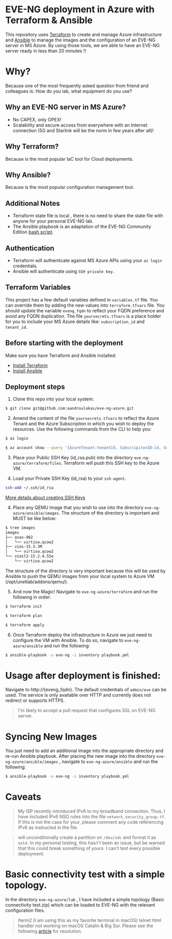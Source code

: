 # EVE-NG deployment in Azure with Terraform & Ansible

This repository uses [Terraform](https://terraform.io) to create and manage Azure
infrastructure and [Ansible](https://ansible.com) to manage the images and the
configuration of an EVE-NG server in MS Azure.
By using those tools, we are able to have an EVE-NG server ready in less than 20 minutes !!


# Why?

Because one of the most frequently asked question from friend and colleagues is: How do you lab, what equipment do you use?


## Why an EVE-NG server in MS Azure?

 - No CAPEX, only OPEX!
 - Scalability and secure access from everywhere with an Internet connection (5G and Starlink will be the norm in few years after all)!

## Why Terraform?

Because is the most popular IaC tool for Cloud deployments.

## Why Ansible?

Because is the most popular configuration management tool.

## Additional Notes

 - Terraform state file is local , there is no need to share the state file with anyone for your personal EVE-NG lab.
 - The Ansible playbook is an adaptation of the EVE-NG Community Edition [bash
script](https://www.eve-ng.net/repo/install-eve.sh).


## Authentication
- Terraform will authenitcate against MS Azure APIs using your `az login` credentials.
- Ansible will authenticate using `SSH private key`.


## Terraform Variables

This project has a few default variables defined in `variables.tf` file.
You can override them by adding the new values into `terraform.tfvars` file.
You should update the variable `eveng_fqdn` to reflect your FQDN preference and
avoid any FQDN duplication. The file `yoursecrets.tfvars` is a place holder for you to include your MS Azure details like:
`subscription_id` and `tenant_id`.

## Before starting with the deployment

Make sure you have Terraform and Ansible installed:

- [Install Terraform](https://learn.hashicorp.com/terraform/getting-started/install)
- [Install Ansible](https://docs.ansible.com/ansible/latest/installation_guide/intro_installation.html)


## Deployment steps

1. Clone this repo into your local system:
```bash
$ git clone git@github.com:aandroulakas/eve-ng-azure.git
```

2. Amend the content of the file `yoursecrets.tfvars` to reflect the Azure Tenant and the Azure Subscripiton in which
   you wish to deploy the resources. Use the following commands from the CLI to help you:
```bash
$ az login

$ az account show --query '{AzureTenant:tenantId, SubscripitonID:id, SubscripitonName:name}'
```

3. Place your Public SSH Key (id_rsa.pub) into the directory `eve-ng-azure/terraform/files`. Terraform will push this SSH key to the Azure VM.

4. Load your Private SSH Key (id_rsa) to your `ssh-agent`.
```bash
ssh-add ~/.ssh/id_rsa
```
[More details about creating SSH Keys](https://docs.microsoft.com/en-us/azure/virtual-machines/linux/mac-create-ssh-keys)

4. Place any QEMU image that you wish to use into the directory `eve-ng-azure/ansible/images`. The structure of the directory is important and MUST be like below:
```bash
$ tree images
images
├── asav-982
│   └── virtioa.qcow2
├── vios-15.5.3M
│   └── virtioa.qcow2
└── viosl2-15.2.4.55e
    └── virtioa.qcow2
```
The structure of the directory is very important because this will be used by Ansible to push the QEMU images from your local system to Azure VM (/opt/unetlab/addons/qemu/).

5. And now the Magic! Navigate to `eve-ng-azure/terraform` and run the following in order:
```bash
$ terraform init

$ terraform plan

$ terraform apply
```
6. Once Terraform deploy the infrastructure in Azure we just need to configure the VM with Ansible. To do so, navigate to `eve-ng-azure/ansible` and run the following:
```bash
$ ansible-playbook -u eve-ng -i inventory playbook.yml
```

# Usage after deployment is finished:

Navigate to http://{eveng_fqdn}.
The default credentials of `admin/eve` can be used. The service is only available over HTTP and currently does not redirect or supports HTTPS.

> I'm likely to accept a pull request that configures SSL on EVE-NG server.

# Syncing New Images

You just need to add an additional image into the appropriate directory and re-run Ansible playbook. After placing the new image into the directory `eve-ng-azure/ansible/images`
, navigate to `eve-ng-azure/ansible` and run the following:
```bash
$ ansible-playbook -u eve-ng -i inventory playbook.yml
```

# Caveats

> My ISP recently introduced IPv6 to my broadband connection. Thus, I have included IPv6 NSG rules into the file `network_security_group.tf`. If this is not the case for your, please comment any code referencing IPv6 as instructed in the file.



>will unconditionally create a partition on `/dev/sdc`
> and format it as `ext4`.  In my personal testing, this hasn't been an issue,
> but be warned that this could break something of yours.  I can't test every
> possible deployment.

# Basic connectivity test with a simple topology.
In the directory  `eve-ng-azure/lab` , I have included a simple topology (Basic connectivity test.zip) which can be loaded to EVE-NG with the relevant configuration files.

> Iterm2 (I am using this as my favorite terminal in macOS) telnet html handler not working on macOS Catalin & Big Sur. Please see the following
[article](https://gitlab.com/gnachman/iterm2/-/issues/9365) for resolution.
